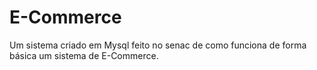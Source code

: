 # E-Commerce
Um sistema criado em Mysql feito no senac de como funciona de forma básica um sistema de E-Commerce.
